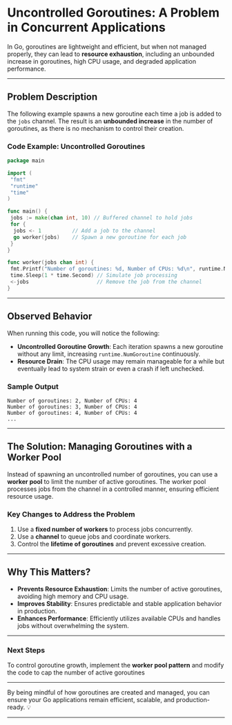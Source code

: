 # Uncontrolled Goroutines: A Problem in Concurrent Applications

In Go, goroutines are lightweight and efficient, but when not managed properly, they can lead to **resource exhaustion**, including an unbounded increase in goroutines, high CPU usage, and degraded application performance.

---

## Problem Description

The following example spawns a new goroutine each time a job is added to the `jobs` channel. The result is an **unbounded increase** in the number of goroutines, as there is no mechanism to control their creation.

### Code Example: Uncontrolled Goroutines

```go
package main

import (
 "fmt"
 "runtime"
 "time"
)

func main() {
 jobs := make(chan int, 10) // Buffered channel to hold jobs
 for {
  jobs <- 1          // Add a job to the channel
  go worker(jobs)    // Spawn a new goroutine for each job
 }
}

func worker(jobs chan int) {
 fmt.Printf("Number of goroutines: %d, Number of CPUs: %d\n", runtime.NumGoroutine(), runtime.NumCPU())
 time.Sleep(1 * time.Second) // Simulate job processing
 <-jobs                      // Remove the job from the channel
}
```

---

## Observed Behavior

When running this code, you will notice the following:

- **Uncontrolled Goroutine Growth**: Each iteration spawns a new goroutine without any limit, increasing `runtime.NumGoroutine` continuously.
- **Resource Drain**: The CPU usage may remain manageable for a while but eventually lead to system strain or even a crash if left unchecked.

### Sample Output

```
Number of goroutines: 2, Number of CPUs: 4
Number of goroutines: 3, Number of CPUs: 4
Number of goroutines: 4, Number of CPUs: 4
...
```

---

## The Solution: Managing Goroutines with a Worker Pool

Instead of spawning an uncontrolled number of goroutines, you can use a **worker pool** to limit the number of active goroutines. The worker pool processes jobs from the channel in a controlled manner, ensuring efficient resource usage.

### Key Changes to Address the Problem

1. Use a **fixed number of workers** to process jobs concurrently.
2. Use a **channel** to queue jobs and coordinate workers.
3. Control the **lifetime of goroutines** and prevent excessive creation.

---

## Why This Matters?

- **Prevents Resource Exhaustion**: Limits the number of active goroutines, avoiding high memory and CPU usage.
- **Improves Stability**: Ensures predictable and stable application behavior in production.
- **Enhances Performance**: Efficiently utilizes available CPUs and handles jobs without overwhelming the system.

---

### Next Steps

To control goroutine growth, implement the **worker pool pattern** and modify the code to cap the number of active goroutines

---

By being mindful of how goroutines are created and managed, you can ensure your Go applications remain efficient, scalable, and production-ready. 💡

---
